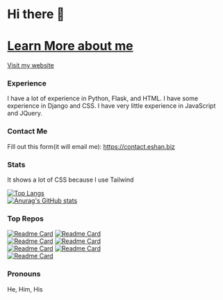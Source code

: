 # Hi there 👋
<!--
**BouncyBird/BouncyBird** is a ✨ _special_ ✨ repository because its `README.md` (this file) appears on your GitHub profile.

Here are some ideas to get you started:

- 🔭 I’m currently working on ...
- 🌱 I’m currently learning ...
- 👯 I’m looking to collaborate on ...
- 🤔 I’m looking for help with ...
- 💬 Ask me about ...
- 📫 How to reach me: ...
- 😄 Pronouns: ...
- ⚡ Fun fact: ...
-->
 # [Learn More about me](https://eshan.biz)

[Visit my website](https://eshan.biz)


### Experience
I have a lot of experience in Python, Flask, and HTML. I have some experience in Django and CSS. I have very little experience in JavaScript and JQuery.

### Contact Me
  Fill out this form(it will email me): https://contact.eshan.biz
### Stats
It shows a lot of CSS because I use Tailwind  


[![Top Langs](https://github-readme-stats.vercel.app/api/top-langs/?username=BouncyBird&langs_count=8&theme=radical&exclude_repo=5things-about-indira,hhoster&langs_count=8)]()  \
[![Anurag's GitHub stats](https://github-readme-stats.vercel.app/api?username=BouncyBird&show_icons=true&theme=radical)]()


### Top Repos
[![Readme Card](https://github-readme-stats.vercel.app/api/pin/?username=BouncyBird&repo=cybercare)](https://github.com/BouncyBird/cybercare)
[![Readme Card](https://github-readme-stats.vercel.app/api/pin/?username=BouncyBird&repo=Flask-Blog)](https://github.com/BouncyBird/Flask-Blog)  
[![Readme Card](https://github-readme-stats.vercel.app/api/pin/?username=BouncyBird&repo=Django-Blog)](https://github.com/BouncyBird/Django-Blog)
[![Readme Card](https://github-readme-stats.vercel.app/api/pin/?username=BouncyBird&repo=Auto-Google-Form-Filler)](https://github.com/BouncyBird/Auto-Google-Form-Filler)  
[![Readme Card](https://github-readme-stats.vercel.app/api/pin/?username=BouncyBird&repo=ezocr)](https://github.com/BouncyBird/ezocr)
[![Readme Card](https://github-readme-stats.vercel.app/api/pin/?username=BouncyBird&repo=flask_todo)](https://github.com/BouncyBird/flask_todo)  
[![Readme Card](https://github-readme-stats.vercel.app/api/pin/?username=BouncyBird&repo=BouncyBird.github.io)](https://github.com/BouncyBird/BouncyBird.github.io)

### Pronouns
He, Him, His
